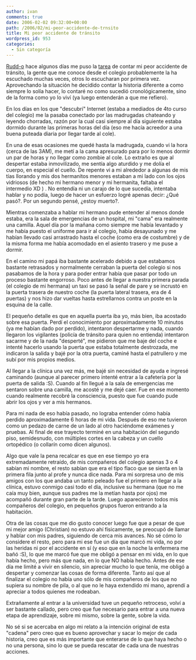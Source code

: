 ```yaml
---
author: ivan
comments: true
date: 2006-02-02 09:32:00+00:00
path: /2006/02/mi-peor-accidente-de-trnsito
title: Mi peor accidente de tránsito
wordpress_id: 953
categories:
  - Sin categoría
---
```


[Rudd-o](https://www.rudd-o.com) hace algunos días me puso la [tarea](https://rudd-o.com/archives/2006/01/30/meme-del-dia-mi-peor-accidente-de-transito/) de contar mi peor accidente de tránsito, la gente que me conoce desde el colegio probablemente la ha escuchado muchas veces, otros lo escucharan por primera vez. Aprovechando la situación he decidido contar la historia diferente a como siempre lo solía hacer, lo contaré no como sucedió cronológicamente, sino de la forma como yo lo viví (ya luego entenderán a que me refiero).

En los días en los que "descubrí" Internet (estaba a mediados de 4to curso del colegio) me la pasaba conectado por las madrugadas chateando y leyendo chorradas, razón por la cual casi siempre al día siguiente estaba dormido durante las primeras horas del día (eso me hacía acreedor a una buena puteada diaria por llegar tarde al cole).

En una de esas ocasiones me quedé hasta la madrugada, cuando vi la hora (cerca de las 3AM), me metí a la cama apresurado para por lo menos dormir un par de horas y no llegar como zombie al cole. Lo extraño es que al despertar estaba inmovilizado, me sentía algo aturdido y me dolía el cuerpo, en especial el cuello. De repente vi a mi alrededor a algunas de mis tías llorando y mis dos hermanitos menores estaban a mi lado con los ojos vidriosos (de hecho mi hermano menor y mi hermanita, faltaba el intermedio XD ) . No entendía ni un carajo de lo que sucedía, intentaba hablar y no podía, luego de hacer un esfuerzo logré apenas decir: ¿Qué pasó?. Por un segundo pensé, ¿estoy muerto?.

Mientras comenzaba a hablar mi hermano pude entender al menos donde estaba, era la sala de emergencias de un hospital, mi "cama" era realmente una camilla. Aquel día por la mañana como siempre me había levantado y me había puesto el uniforme para ir al colegio, había desayunado y me habían llevado casi arrastrado hasta el coche (como era de costumbre) y de la misma forma me había acomodado en el asiento trasero y me puse a dormir.

En el camino mi papá iba bastante acelerado debido a que estabamos bastante retrasados y normalmente cerraban la puerta del colegio si nos pasabamos de la hora y para poder entrar había que pasar por todo un proceso bastante engorroso. Poco antes de llegar a nuestra primera parada (el colegio de mi hermana) un taxi se pasó la señal de pare y se incrustó en la puerta trasera de nuestro coche (la puerta lateral trasera, era de 4 puertas) y nos hizo dar vueltas hasta estrellarnos contra un poste en la esquina de la calle.

El pequeño detalle es que en aquella puerta iba yo, más bien, iba acostado sobre esa puerta. Perdí el conocimiento por aproximadamente 10 minutos (ya me habían dado por perdido), intentaron despertarme y nada, cuando llegaron los vigilantes (policía de tránsito para quien no entienda) intentaron sacarme y de la nada "desperté", me pidieron que me baje del coche e intenté hacerlo usando la puerta que estaba totalmente destrozada, me indicaron la salida y bajé por la otra puerta, caminé hasta el patrullero y me subí por mis propios medios.

Al llegar a la clínica una vez más, me bajé sin necesidad de ayuda e ingresé caminando (aunque al parecer primero intenté entrar a la cafetería por la puerta de salida :S). Cuando al fin llegué a la sala de emergencias me sentaron sobre una camilla, me acosté y me dejé caer. Fue en ese momento cuando realmente recobré la consciencia, puesto que fue cuando pude abrir los ojos y ver a mis hermanos.

Para mi nada de eso había pasado, no lograba entender cómo había perdido aproximadamente 6 horas de mi vida. Después de eso me tuvieron como un pedazo de carne de un lado al otro haciéndome exámenes y pruebas. Al final de ese trayecto terminé en una habitación del segundo piso, semidesnudo, con múltiples cortes en la cabeza y un cuello ortopédico (o collarín como dicen algunos).

Algo que vale la pena recalcar es que en ese tiempo yo era extremadamente retraído, de mis compañeros del colegio apenas 3 o 4 sabían mi nombre, el resto sabían que era el tipo flaco que se sienta en la primera fila junto al profe y nunca dice nada. Para mi sorpresa uno de mis amigos con los que andaba un tanto peleado fue el primero en llegar a la clínica, estuvo conmigo casi todo el día, inclusive su hermana (que no me caía muy bien, aunque sus padres me la metían hasta por ojos) me acompañó durante gran parte de la tarde. Luego aparecieron todos mis compañeros del colegio, en pequeños grupos fueron entrando a la habitación.

Otra de las cosas que me dio gusto conocer luego fue que a pesar de que mi mejor amigo (Christian) no estuvo ahí físicamente, se preocupó de llamar y hablar con mis padres, siguiendo de cerca mis avances. No sé cómo lo considere el resto, pero para mi ese fue un día que marcó mi vida, no por las heridas ni por el accidente en sí (y eso que en la noche la enfermera me bañó :S), lo que me marcó fue que me obligó a pensar en mi vida, en lo que había hecho, pero más que nada, en lo que NO había hecho. Antes de ese día me limité a vivir en silencio, sin apreciar mucho lo que tenía, me obligó a despertar y comenzar las cosas de forma diferente. Tanto así que al finalizar el colegio no había uno sólo de mis compañeros de los que no supiera su nombre de pila, o al que no le haya extendido mi mano, aprendí a apreciar a todos quienes me rodeaban.

Extrañamente al entrar a la universidad tuve un pequeño retroceso, volví a ser bastante callado, pero creo que fue necesario para entrar a una nueva etapa de aprendizaje, sobre mi mismo, sobre la gente, sobre la vida.

No sé si se acercaba en algo mi relato a la intención original de esta "cadena" pero creo que es bueno aprovechar y sacar lo mejor de cada historia, creo que es más importante que enterarse de lo que haya hecho o no una persona, sino lo que se pueda rescatar de cada una de nuestras acciones.
